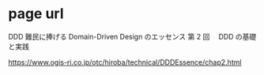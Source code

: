 # page url

DDD 難民に捧げる
Domain-Driven Design のエッセンス
第 2 回　 DDD の基礎と実践

https://www.ogis-ri.co.jp/otc/hiroba/technical/DDDEssence/chap2.html
